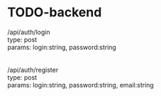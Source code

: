 # TODO-backend

/api/auth/login<br>
type: post<br>
params: login:string, password:string<br>
<br><br>
/api/auth/register<br>
type: post<br>
params: login:string, password:string, email:string<br>
